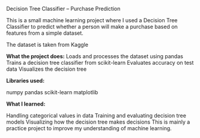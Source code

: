 Decision Tree Classifier – Purchase Prediction

This is a small machine learning project where I used a Decision Tree Classifier to predict whether a person will make a purchase based on features from a simple dataset.

The dataset is taken from Kaggle

**What the project does:**
Loads and processes the dataset using pandas
Trains a decision tree classifier from scikit-learn
Evaluates accuracy on test data
Visualizes the decision tree

**Libraries used:**

numpy
pandas
scikit-learn
matplotlib

**What I learned:**

Handling categorical values in data
Training and evaluating decision tree models
Visualizing how the decision tree makes decisions
This is mainly a practice project to improve my understanding of machine learning.
